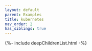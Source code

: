 ```yaml
---
layout: default
parent: Examples
title: kubernetes
nav_order: 2
has_siblings: true
---
```

{%- include deepChildrenList.html -%}
